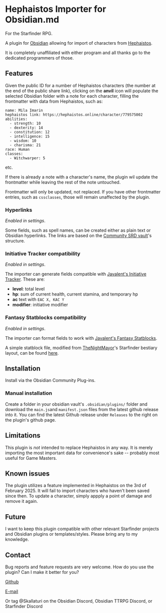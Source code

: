 # Hephaistos Importer for Obsidian.md

For the Starfinder RPG.

A plugin for [Obsidian](https://obsidian.md) allowing for import of characters from [Hephaistos](https://hephaistos.online).

It is completely unaffiliated with either program and all thanks go to the dedicated programmers of those.

## Features

Given the public ID for a number of Hephaistos characters (the number at the end of the public share link), clicking on the **anvil** icon will populate the selected Obsidian folder with a note for each character, filling the frontmatter with data from Hephaistos, such as:

```
name: Mila Imarin
hephaistos link: https://hephaistos.online/character/779575002
abilities:
  - strength: 10
  - dexterity: 14
  - constitution: 12
  - intelligence: 15
  - wisdom: 10
  - charisma: 21
race: Human
classes:
  - Witchwarper: 5
```

etc.

If there is already a note with a character's name, the plugin wil update the frontmatter while leaving the rest of the note untouched.

Frontmatter will only be updated, not replaced. If you have other frontmatter entries, such as `cssclasses`, those will remain unaffected by the plugin.

### Hyperlinks

_Enabled in settings_.

Some fields, such as spell names, can be created either as plain text or Obsidian hyperlinks.
The links are based on the [Community SRD vault](https://github.com/Obsidian-TTRPG-Community/Starfinder-SRD-Markdown)'s structure.

### Initiative Tracker compatibility

_Enabled in settings_.

The importer can generate fields compatible with [Javalent's Initiative Tracker](https://github.com/javalent/initiative-tracker).
These are:

-   **level**: total level
-   **hp**: sum of current health, current stamina, and temporary hp
-   **ac** text with `EAC X, KAC Y`
-   **modifier**: initiative modifier

### Fantasy Statblocks compatibility

_Enabled in settings_.

The importer can format fields to work with [Javalent's Fantasy Statblocks](https://github.com/javalent/fantasy-statblocks).

A simple statblock file, modified from [TheNightMayor](https://github.com/TheNightMayor)'s Starfinder bestiary layout, can be found [here](assets/starfinder-character-layout.json).

## Installation

Install via the Obsidian Community Plug-ins.

### Manual installation

Create a folder in your obsidian vault's `.obsidian/plugins/` folder and download the `main.js`and `manifest.json` files from the latest github release into it. You can find the latest Github release under `Releases` to the right on the plugin's github page.

## Limitations

This plugin is _not_ intended to replace Hephaistos in any way. It is merely importing the most important data for convenience's sake -- probably most useful for Game Masters.

## Known issues

The plugin utilizes a feature implemented in Hephaistos on the 3rd of February 2025. It will fail to import characters who haven't been saved since then. To update a character, simply appply a point of damage and remove it again.

## Future

I want to keep this plugin compatible with other relevant Starfinder projects and Obsidian plugins or templates/styles. Please bring any to my knowledge.

## Contact

Bug reports and feature requests are very welcome. How do you use the plugin? Can I make it better for you?

[Github](https://github.com/Skallaturi/hephaistos-importer)

[E-mail](mailto:tore@saederup.net)

Or tag @Skallaturi on the Obsidian Discord, Obsidian TTRPG Discord, or Starfinder Discord
